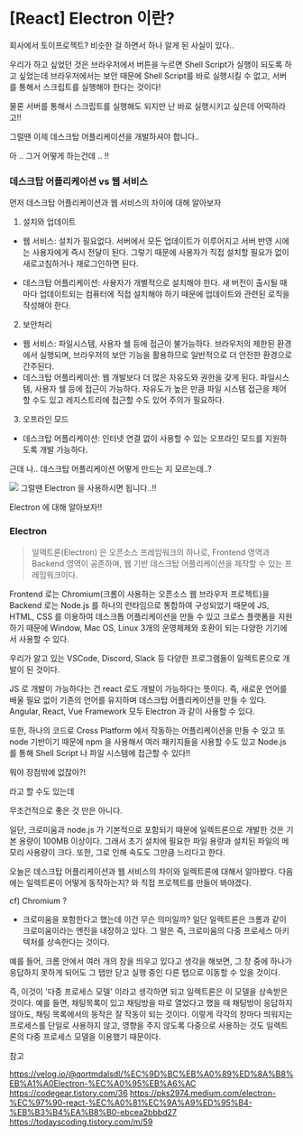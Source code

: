 # [React] Electron 이란? 



회사에서 토이프로젝트? 비슷한 걸 하면서 하나 알게 된 사실이 있다.. 

우리가 하고 싶었던 것은 브라우저에서 버튼을 누르면 Shell Script가 실행이 되도록 하고 싶었는데 브라우저에서는 보안 때문에 Shell Script를 바로 실행시킬 수 없고, 서버를 통해서 스크립트를 실행해야 한다는 것이다! 

물론 서버를 통해서 스크립트를 실행해도 되지만 난 바로 실행시키고 싶은데 어떡하라고!!

그럴땐 이제 데스크탑 어플리케이션을 개발하셔야 합니다.. 

아 .. 그거 어떻게 하는건데 .. !! 

### 데스크탑 어플리케이션 vs 웹 서비스 

먼저 데스크탑 어플리케이션과 웹 서비스의 차이에 대해 알아보자

1. 설치와 업데이트 
- 웹 서비스: 설치가 필요없다. 서버에서 모든 업데이트가 이루어지고 서버 반영 시에는 사용자에게 즉시 전달이 된다. 그렇기 때문에 사용자가 직접 설치할 필요가 없이 새로고침하거나 재로그인하면 된다. 

- 데스크탑 어플리케이션: 사용자가 개별적으로 설치해야 한다. 새 버전이 출시될 때마다 업데이트되는 컴퓨터에 직접 설치해야 하기 때문에 업데이트와 관련된 로직을 작성해야 한다. 


2. 보안처리
- 웹 서비스: 파일시스템, 사용자 쉘 등에 접근이 불가능하다. 브라우저의 제한된 환경에서 실행되며, 브라우저의 보안 기능을 활용하므로 일반적으로 더 안전한 환경으로 간주된다. 
- 데스크탑 어플리케이션: 웹 개발보다 더 많은 자유도와 권한을 갖게 된다. 파일시스템, 사용자 쉘 등에 접근이 가능하다. 자유도가 높은 만큼 파일 시스템 접근을 제어할 수도 있고 레지스트리에 접근할 수도 있어 주의가 필요하다. 

3. 오프라인 모드 
- 데스크탑 어플리케이션: 인터넷 연결 없이 사용할 수 있는 오프라인 모드를 지원하도록 개발 가능하다. 

근데 나.. 데스크탑 어플리케이션 어떻게 만드는 지 모르는데..? 


![](https://velog.velcdn.com/images/chaedev3/post/c231ba5e-b63a-4803-a7e0-25f34dc02006/image.png)
그럴땐 Electron 을 사용하시면 됩니다..!!  


Electron 에 대해 알아보자!! 

### Electron 

> 일렉트론(Electron) 은 오픈소스 프레임워크의 하나로, Frontend 영역과 Backend 영역이 공존하며, 웹 기반 데스크탑 어플리케이션을 제작할 수 있는 프레임워크이다. 

Frontend 로는 Chromium(크롬이 사용하는 오픈소스 웹 브라우저 프로젝트)을 Backend 로는 Node.js 를 하나의 런타임으로 통합하여 구성되었기 때문에 JS, HTML, CSS 를 이용하여 데스크톱 어플리케이션을 만들 수 있고 크로스 플랫폼을 지원하기 때문에 Window, Mac OS, Linux 3개의 운영체제와 호환이 되는 다양한 기기에서 사용할 수 있다.  

우리가 알고 있는 VSCode, Discord, Slack 등 다양한 프로그램들이 일렉트론으로 개발이 된 것이다. 


JS 로 개발이 가능하다는 건 react 로도 개발이 가능하다는 뜻이다. 즉, 새로운 언어를 배울 필요 없이 기존의 언어를 유지하며 데스크탑 어플리케이션을 만들 수 있다. Angular, React, Vue Framework  모두 Electron 과 같이 사용할 수 있다. 

또한, 하나의 코드로 Cross Platform 에서 작동하는 어플리케이션을 만들 수 있고 또 node 기반이기 때문에 npm 을 사용해서 여러 패키지들을 사용할 수도 있고 Node.js  를 통해 Shell Script 나 파일 시스템에 접근할 수 있다!! 


뭐야 장점밖에 없잖아?! 

라고 할 수도 있는데 

무조건적으로 좋은 것 만은 아니다. 

일단, 크로미움과 node.js 가 기본적으로 포함되기 때문에 일렉트론으로 개발한 것은 기본 용량이 100MB 이상이다. 그래서 초기 설치에 필요한 파일 용량과 설치된 파일의 메모리 사용량이 크다. 또한, 그로 인해 속도도 그만큼 느리다고 한다. 


오늘은 데스크탑 어플리케이션과 웹 서비스의 차이와 일렉트론에 대해서 알아봤다. 다음에는 일렉트론이 어떻게 동작하는지? 와 직접 프로젝트를 만들어 봐야겠다. 

cf) Chromium ? 

-  크로미움을 포함한다고 했는데 이건 무슨 의미일까? 일단 일렉트론은 크롬과 같이 크로미움이라는 엔진을 내장하고 있다. 그 말은 즉, 크로미움의 다중 프로세스 아키텍처를 상속한다는 것이다. 

예를 들어, 크롬 안에서 여러 개의 창을 띄우고 있다고 생각을 해보면, 그 창 중에 하나가 응답하지 못하게 되어도 그 탭만 닫고 실행 중인 다른 탭으로 이동할 수 있을 것이다. 

즉, 이것이 '다중 프로세스 모델' 이라고 생각하면 되고 일렉트론은 이 모델을 상속받은 것이다. 예를 들면, 채팅목록이 있고 채팅방을 따로 열었다고 했을 때 채팅방이 응답하지 않아도, 채팅 목록에서의 동작은 잘 작동이 되는 것이다. 이렇게 각각의 창마다 띄워지는 프로세스를 단일로 사용하지 않고, 영향을 주지 않도록 다중으로 사용하는 것도 일렉트론의 다중 프로세스 모델을 이용했기 때문이다.  

참고 

https://velog.io/@qortmdalsdl/%EC%9D%BC%EB%A0%89%ED%8A%B8%EB%A1%A0Electron-%EC%A0%95%EB%A6%AC
https://codegear.tistory.com/36 
https://pks2974.medium.com/electron-%EC%97%90-react-%EC%A0%81%EC%9A%A9%ED%95%B4-%EB%B3%B4%EA%B8%B0-ebcea2bbbd27 
https://todayscoding.tistory.com/m/59 